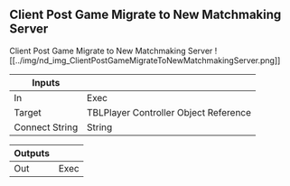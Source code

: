 ## Client Post Game Migrate to New Matchmaking Server
Client Post Game Migrate to New Matchmaking Server
![[../img/nd_img_ClientPostGameMigrateToNewMatchmakingServer.png]]

|Inputs||
|--|--|
| In | Exec |
| Target | TBLPlayer Controller Object Reference |
| Connect String | String |

|Outputs||
|--|--|
| Out | Exec |
